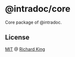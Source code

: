 # @intradoc/core

Core package of @intradoc.

## License

[MIT][url-license] @ [Richard King](https://richrdkng.com)

<!--- References =========================================================== -->

<!--- URLs -->
[url-website]: https://www.richrdkng.com
[url-license]: https://github.com/intradoc/intradoc/blob/main/LICENSE
